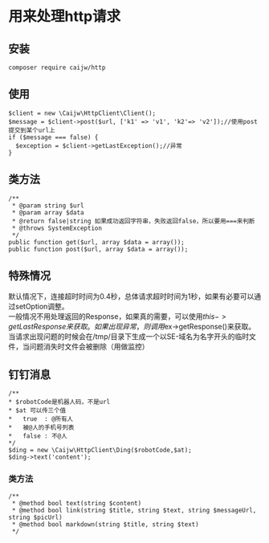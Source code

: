 # 用来处理http请求 #
## 安装 ##
	composer require caijw/http
## 使用 ##
	$client = new \Caijw\HttpClient\Client();
	$message = $client->post($url, ['k1' => 'v1', 'k2'=> 'v2']);//使用post提交到某个url上
	if ($message === false) {
	  $exception = $client->getLastException();//异常
	}
## 类方法 ##
	/**
     * @param string $url
     * @param array $data
     * @return false|string 如果成功返回字符串，失败返回false，所以要用===来判断
     * @throws SystemException
     */
    public function get($url, array $data = array());
	public function post($url, array $data = array());
## 特殊情况 ##
默认情况下，连接超时时间为0.4秒，总体请求超时时间为1秒，如果有必要可以通过setOption调整。  
一般情况不用处理返回的Response，如果真的需要，可以使用$this->getLastResponse来获取。如果出现异常，则调用$ex->getResponse()来获取。  
当请求出现问题的时候会在/tmp/目录下生成一个以SE-域名为名字开头的临时文件，当问题消失时文件会被删除（用做监控）

## 钉钉消息
    /**
    * $robotCode是机器人码，不是url
    * $at 可以传三个值
    *   true  : @所有人
    *   被@人的手机号列表
    *   false : 不@人
    */
    $ding = new \Caijw\HttpClient\Ding($robotCode,$at);
    $ding->text('content');
    
### 类方法
    /**
     * @method bool text(string $content)
     * @method bool link(string $title, string $text, string $messageUrl, string $picUrl)
     * @method bool markdown(string $title, string $text)
     */

    


